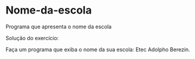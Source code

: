 # Nome-da-escola
Programa que apresenta o nome da escola

Solução do exercício:

Faça um programa que exiba o nome da sua escola: Etec Adolpho Berezin.
